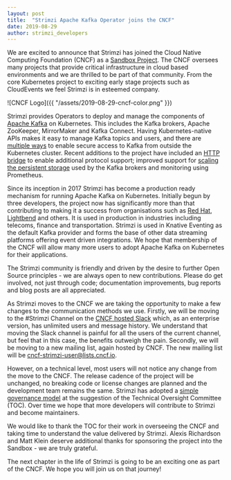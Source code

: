 ```yaml
---
layout: post
title:  "Strimzi Apache Kafka Operator joins the CNCF"
date: 2019-08-29
author: strimzi_developers
---
```


We are excited to announce that Strimzi has joined the Cloud Native Computing Foundation (CNCF) as a [Sandbox Project](https://www.cncf.io/sandbox-projects/).
The CNCF oversees many projects that provide critical infrastructure in cloud based environments and we are thrilled to be part of that community.
From the core Kubernetes project to exciting early stage projects such as CloudEvents we feel Strimzi is in esteemed company.

<!--more-->

![CNCF Logo]({{ "/assets/2019-08-29-cncf-color.png" }})

Strimzi provides Operators to deploy and manage the components of [Apache Kafka](https://kafka.apache.org/) on Kubernetes.
This includes the Kafka brokers, Apache ZooKeeper, MirrorMaker and Kafka Connect.
Having Kubernetes-native APIs makes it easy to manage Kafka topics and users, and there are [multiple ways](https://strimzi.io/2019/04/17/accessing-kafka-part-1.html) to enable secure access to Kafka from outside the Kubernetes cluster.
Recent additions to the project have included an [HTTP bridge](https://github.com/strimzi/strimzi-kafka-bridge) to enable additional protocol support; improved support for [scaling the persistent storage](https://strimzi.io/2019/07/08/persistent-storage-improvements.html) used by the Kafka brokers and monitoring using Prometheus.

Since its inception in 2017 Strimzi has become a production ready mechanism for running Apache Kafka on Kubernetes.
Initially begun by three developers, the project now has significantly more than that contributing to making it a success from organisations such as [Red Hat](https://www.redhat.com), [Lightbend](https://www.lightbend.com/) and others.
It is used in production in industries including telecoms, finance and transportation.
Strimzi is used in Knative Eventing as the default Kafka provider and forms the base of other data streaming platforms offering event driven integrations.
We hope that membership of the CNCF will allow many more users to adopt Apache Kafka on Kubernetes for their applications.

The Strimzi community is friendly and driven by the desire to further Open Source principles - we are always open to new contributions.
Please do get involved, not just through code; documentation improvements, bug reports and blog posts are all appreciated.

As Strimzi moves to the CNCF we are taking the opportunity to make a few changes to the communication methods we use. 
Firstly, we will be moving to the #Strimzi Channel on the [CNCF hosted Slack](https://slack.cncf.io/) which, as an enterprise version, has unlimited users and message history. 
We understand that moving the Slack channel is painful for all the users of the current channel, but feel that in this case, the benefits outweigh the pain. 
Secondly, we will be moving to a new mailing list, again hosted by CNCF. The new mailing list will be [cncf-strimzi-user@lists.cncf.io](mailto://cncf-strimzi-user@lists.cncf.io).

However, on a technical level, most users will not notice any change from the move to the CNCF.
The release cadence of the project will be unchanged, no breaking code or license changes are planned and the development team remains the same.
Strimzi has adopted a [simple governance model](https://github.com/strimzi/strimzi-kafka-operator/blob/master/GOVERNANCE.md) at the suggestion of the Technical Oversight Committee (TOC).
Over time we hope that more developers will contribute to Strimzi and become maintainers.

We would like to thank the TOC for their work in overseeing the CNCF and taking time to understand the value delivered by Strimzi.
Alexis Richardson and Matt Klein deserve additional thanks for sponsoring the project into the Sandbox - we are truly grateful.

The next chapter in the life of Strimzi is going to be an exciting one as part of the CNCF.
We hope you will join us on that journey!
